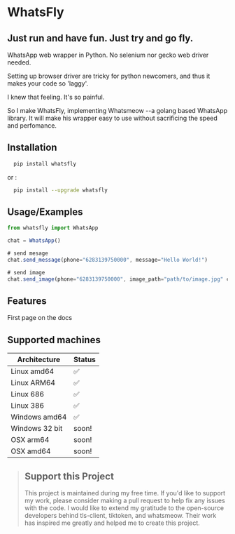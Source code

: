 # WhatsFly
## Just run and have fun. Just try and go fly. 

WhatsApp web wrapper in Python. No selenium nor gecko web driver needed. 

Setting up browser driver are tricky for python newcomers, and thus it makes your code so 'laggy'.

I knew that feeling. It's so painful.

So I make WhatsFly, implementing Whatsmeow --a golang based WhatsApp library. It will make his wrapper easy to use without sacrificing the speed and perfomance.

## Installation

```bash
  pip install whatsfly
```

or :
```bash
  pip install --upgrade whatsfly
```

## Usage/Examples

```javascript
from whatsfly import WhatsApp

chat = WhatsApp()

# send mesage
chat.send_message(phone="6283139750000", message="Hello World!")

# send image
chat.send_image(phone="6283139750000", image_path="path/to/image.jpg" caption="Hello World!")
```

## Features

First page on the docs

## Supported machines

| Architecture  | Status |
| ------------- | ------------- |
| Linux amd64  | ✅ |
| Linux ARM64  | ✅ |
| Linux 686  | ✅ |
| Linux 386  | ✅  |
| Windows amd64  | ✅  |
| Windows 32 bit  | soon! |
| OSX arm64  | soon! |
| OSX amd64  | soon! |

> ## Support this Project
> This project is maintained during my free time.
> If you'd like to support my work, please consider making a pull request to help fix any issues with the code.
> I would like to extend my gratitude to the open-source developers behind tls-client, tiktoken, and whatsmeow. Their work has inspired me greatly and helped me to create this project.